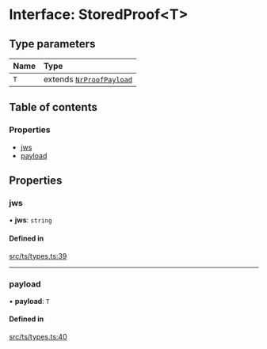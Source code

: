 # Interface: StoredProof<T\>

## Type parameters

| Name | Type |
| :------ | :------ |
| `T` | extends [`NrProofPayload`](NrProofPayload.md) |

## Table of contents

### Properties

- [jws](StoredProof.md#jws)
- [payload](StoredProof.md#payload)

## Properties

### jws

• **jws**: `string`

#### Defined in

[src/ts/types.ts:39](https://gitlab.com/i3-market/code/wp3/t3.2/conflict-resolution/non-repudiation-library/-/blob/438f424/src/ts/types.ts#L39)

___

### payload

• **payload**: `T`

#### Defined in

[src/ts/types.ts:40](https://gitlab.com/i3-market/code/wp3/t3.2/conflict-resolution/non-repudiation-library/-/blob/438f424/src/ts/types.ts#L40)
